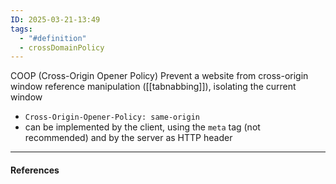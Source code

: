 ```yaml
---
ID: 2025-03-21-13:49
tags:
  - "#definition"
  - crossDomainPolicy
---
```

COOP (Cross-Origin Opener Policy) Prevent a website from cross-origin window reference manipulation ([[tabnabbing]]), isolating the current window
- `Cross-Origin-Opener-Policy: same-origin`
- can be implemented by the client, using the `meta` tag (not recommended) and by the server as HTTP header

---
#### References

